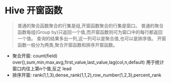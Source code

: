 # Hive 开窗函数
> 普通的聚合函数聚合的行集是组,开窗函数聚合的行集是窗口。
> 普通的聚合函数每组(Group by)只返回一个值,而开窗函数则可为窗口中的每行都返回一个值。
> 查询的结果多出一列,这一列可以是聚合值,也可以是排序值。
> 开窗函数一般分为两类,聚合开窗函数和排序开窗函数。
- 聚合开窗: count(field) over(),sum,min,max,avg,first_value,last_value,lag(col,n,default) 用于统计窗口内往上第n个值,反之 lead
- 排序开窗: rank(1,1,3),dense_rank(1,1,2),row_number(1,2,3),percent_rank

